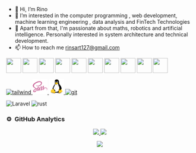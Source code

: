 - 👋 Hi, I’m Rino
- 👀 I’m interested in the computer programming , web development, machine learning engineering , data analysis and FinTech Technologies
- 🥷 Apart from that, I'm passionate about maths, robotics and artificial intelligence. Personally interested in system architecture and technical development. 
- 📫 How to reach me rinsart127@gmail.com

<!---
HairanRins/HairanRins is a ✨ special ✨ repository because its `README.md` (this file) appears on your GitHub profile.
You can click the Preview link to take a look at your changes.
--->
<p align="left">
  <img src="https://cdn.jsdelivr.net/gh/devicons/devicon/icons/c/c-original.svg" width="40" height="40" />
  <img src="https://cdn.jsdelivr.net/gh/devicons/devicon/icons/bash/bash-original.svg" width="40" height="40" />
  <img src="https://cdn.jsdelivr.net/gh/devicons/devicon/icons/go/go-original.svg" width="40" height="40" />
  <img src="https://cdn.jsdelivr.net/gh/devicons/devicon/icons/python/python-original.svg" width="40" height="40" />
  <img src="https://cdn.jsdelivr.net/gh/devicons/devicon/icons/react/react-original.svg" width="40" height="40" />
  <img src="https://cdn.jsdelivr.net/gh/devicons/devicon/icons/javascript/javascript-original.svg" width="40" height="40" />
  <img src="https://cdn.jsdelivr.net/gh/devicons/devicon/icons/mysql/mysql-original.svg" width="40" height="40" />
  <img src="https://cdn.jsdelivr.net/gh/devicons/devicon/icons/php/php-original.svg" width="40" height="40" />
  <img src="https://cdn.jsdelivr.net/gh/devicons/devicon/icons/nodejs/nodejs-original.svg" width="40" height="40" />
  <img src="https://cdn.jsdelivr.net/gh/devicons/devicon/icons/firebase/firebase-original.svg" width="40" height="40" />
</p>
<p align="left">
    </a> <a href="https://tailwindcss.com/" target="_blank" rel="noreferrer"> <img src="https://www.vectorlogo.zone/logos/tailwindcss/tailwindcss-icon.svg" alt="tailwind" width="40" height="40"/> </a>
  <a href="https://sass-lang.com" target="_blank" rel="noreferrer"> <img src="https://raw.githubusercontent.com/devicons/devicon/master/icons/sass/sass-original.svg" alt="sass" width="40" height="40"/> </a>
  <a href="https://www.linux.org/" target="_blank" rel="noreferrer"> <img src="https://raw.githubusercontent.com/devicons/devicon/master/icons/linux/linux-original.svg" alt="linux" width="40" height="40"/> </a>
  <a href="https://git-scm.com/" target="_blank" rel="noreferrer"> <img src="https://www.vectorlogo.zone/logos/git-scm/git-scm-icon.svg" alt="git" width="40" height="40"/> </a>
</p>
<p align="left">
  <img src="https://img.shields.io/badge/Laravel-%E2%9C%94-brightgreen" alt="Laravel" />
  <img src="https://camo.githubusercontent.com/e24ac5b9b0238a4c52d79aa390e6d5e15838bebea09d4721e07045e73e9a868b/68747470733a2f2f696d672e736869656c64732e696f2f62616467652f727573742d2532333030303030302e7376673f6c6f676f3d72757374266c6f676f436f6c6f723d7768697465" alt="rust" />
</p>

### ⚙️ &nbsp;GitHub Analytics

<p align="center">
  <a href="https://github.com/HairanRins">
    <img height="190em" src="https://github-readme-stats-eight-theta.vercel.app/api?username=HairanRins&show_icons=true&theme=algolia&include_all_commits=true&count_private=true"/>
  </a>
  <a href="https://github.com/HairanRins">
    <img height="190em" src="https://github-readme-stats-eight-theta.vercel.app/api/top-langs/?username=HairanRins&layout=compact&langs_count=8&theme=algolia"/>
  </a>
</p>

<p align="center">
  <img height="180em" src="https://github-readme-streak-stats.herokuapp.com/?user=HairanRins&theme=dark&hide_border=true"/>
</p>
